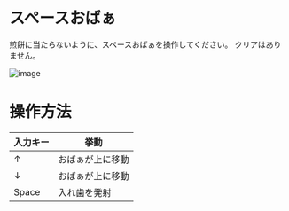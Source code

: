 # スペースおばぁ

煎餅に当たらないように、スペースおばぁを操作してください。
クリアはありません。

![image](https://github.com/ishi720/space_obaa/assets/26811527/19225f25-3b3b-4982-bef9-36d838624a7f)

# 操作方法

|入力キー|挙動|
|-|-|
|↑|おばぁが上に移動|
|↓|おばぁが上に移動|
|Space|入れ歯を発射|
